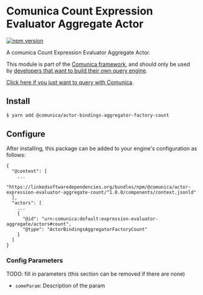 # Comunica Count Expression Evaluator Aggregate Actor

[![npm version](https://badge.fury.io/js/%40comunica%2Factor-expression-evaluator-aggregate-count.svg)](https://www.npmjs.com/package/@comunica/actor-expression-evaluator-aggregate-count)

A comunica Count Expression Evaluator Aggregate Actor.

This module is part of the [Comunica framework](https://github.com/comunica/comunica),
and should only be used by [developers that want to build their own query engine](https://comunica.dev/docs/modify/).

[Click here if you just want to query with Comunica](https://comunica.dev/docs/query/).

## Install

```bash
$ yarn add @comunica/actor-bindings-aggregator-factory-count
```

## Configure

After installing, this package can be added to your engine's configuration as follows:
```text
{
  "@context": [
    ...
    "https://linkedsoftwaredependencies.org/bundles/npm/@comunica/actor-expression-evaluator-aggregate-count/^1.0.0/components/context.jsonld"  
  ],
  "actors": [
    ...
    {
      "@id": "urn:comunica:default:expression-evaluator-aggregate/actors#count",
      "@type": "ActorBindingsAggregatorFactoryCount"
    }
  ]
}
```

### Config Parameters

TODO: fill in parameters (this section can be removed if there are none)

* `someParam`: Description of the param

